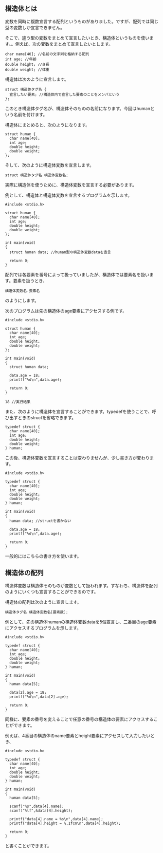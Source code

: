 ## 構造体とは
変数を同時に複数宣言する配列というものがありました。ですが、配列では同じ型の変数しか宣言できません。

そこで、違う型の変数をまとめて宣言したいとき、構造体というものを使います。。例えば、次の変数をまとめて宣言したいとします。
```
char name[40]; //名前の文字列を格納する配列
int age; //年齢
double height; //身長
double weight; //体重
```

構造体は次のように宣言します。
```
struct 構造体タグ名 { 
  宣言したい要素; //構造体内で宣言した要素のことをメンバという
};
```
このとき構造体タグ名が、構造体そのものの名前になります。今回はhumanという名前を付けます。

構造体にまとめると、次のようになります。
```
struct human {
  char name[40];
  int age;
  double height;
  double weight;
};
```

そして、次のように構造体変数を宣言します。
```
struct 構造体タグ名 構造体変数名;
```
実際に構造体を使うために、構造体変数を宣言する必要があります。

例として、構造体と構造体変数を宣言するプログラムを示します。
```
#include <stdio.h>

struct human {
  char name[40];
  int age;
  double height;
  double weight;
};

int main(void)
{
  struct human data; //human型の構造体変数dataを宣言

  return 0;
}
```

配列では各要素を番号によって扱っていましたが、構造体では要素名を扱います。要素を扱うとき、
```
構造体変数名.要素名
```
のようにします。

次のプログラムは先の構造体のage要素にアクセスする例です。
```
#include <stdio.h>

struct human {
  char name[40];
  int age;
  double height;
  double weight;
};

int main(void)
{
  struct human data;

  data.age = 18;
  printf("%d\n",data.age);

  return 0;
}
```

```
18 //実行結果
```

また、次のように構造体を宣言することができます。typedefを使うことで、呼び出すときのstructを省略できます。
```
typedef struct {
  char name[40];
  int age;
  double height;
  double weight;
} human;
```

この後、構造体変数を宣言することは変わりませんが、少し書き方が変わります。
```
#include <stdio.h>

typedef struct {
  char name[40];
  int age;
  double height;
  double weight;
} human;

int main(void)
{
  human data; //structを書かない

  data.age = 18;
  printf("%d\n",data.age);

  return 0;
}
```

一般的にはこちらの書き方を使います。


## 構造体の配列
構造体変数は構造体そのものが変数として扱われます。すなわち、構造体を配列のようにいくつも宣言することができるのです。

構造体の配列は次のように宣言します。
```
構造体タグ名 構造体変数名[要素数];
```

例として、先の構造体humanの構造体変数dataを5個宣言し、二番目のage要素にアクセスするプログラムを示します。
```
#include <stdio.h>

typedef struct {
  char name[40];
  int age;
  double height;
  double weight;
} human;

int main(void)
{
  human data[5];

  data[2].age = 18;
  printf("%d\n",data[2].age);

  return 0;
}
```

同様に、要素の番号を変えることで任意の番号の構造体の要素にアクセスすることができます。

例えば、4番目の構造体のname要素とheight要素にアクセスして入力したいとき、
```
#include <stdio.h>

typedef struct {
  char name[40];
  int age;
  double height;
  double weight;
} human;

int main(void)
{
  human data[5];

  scanf("%s",data[4].name);
  scanf("%lf",&data[4].height);

  printf("data[4].name = %s\n",data[4].name);
  printf("data[4].height = %.1fcm\n",data[4].height);

  return 0;
}
```
と書くことができます。
